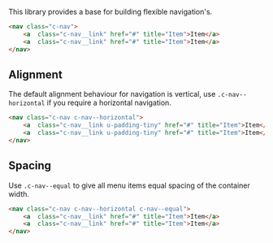 <p class="u-text-emphasize">This library provides a base for building flexible navigation's.</p>

```html
<nav class="c-nav">
	<a  class="c-nav__link" href="#" title="Item">Item</a>
    <a  class="c-nav__link" href="#" title="Item">Item</a>
</nav>    
```

## Alignment

The default alignment behaviour for navigation is vertical, use `.c-nav--horizontal` if you require a horizontal navigation.

```html
<nav class="c-nav c-nav--horizontal">
	<a  class="c-nav__link u-padding-tiny" href="#" title="Item">Item</a>
    <a  class="c-nav__link u-padding-tiny" href="#" title="Item">Item</a>
</nav>
```

## Spacing

Use `.c-nav--equal` to give all menu items equal spacing of the container width.

```html
<nav class="c-nav c-nav--horizontal c-nav--equal">
	<a  class="c-nav__link" href="#" title="Item">Item</a>
    <a  class="c-nav__link" href="#" title="Item">Item</a>
</nav>    
```
